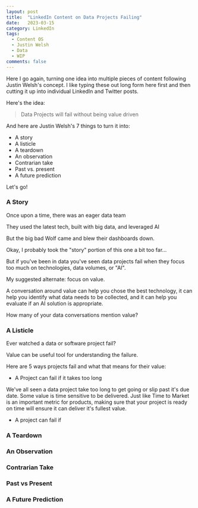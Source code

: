 ```yaml
---
layout: post
title:  "LinkedIn Content on Data Projects Failing"
date:   2023-03-15
category: LinkedIn
tags:
  - Content OS
  - Justin Welsh
  - Data
  - WIP
comments: false
---
```


Here I go again, turning one idea into multiple pieces of content following Justin Welsh's concept. I like typing these out long form here first and then cutting it up into individual LinkedIn and Twitter posts.

<!--more-->

Here's the idea:

> Data Projects will fail without being value driven

And here are Justin Welsh's 7 things to turn it into:

 - A story 
 - A listicle 
 - A teardown 
 - An observation 
 - Contrarian take 
 - Past vs. present 
 - A future prediction 

Let's go!

### A Story
Once upon a time, there was an eager data team

They used the latest tech, built with big data, and leveraged AI

But the big bad Wolf came and blew their dashboards down.

Okay, I probably took the "story" portion of this one a bit too far...

But if you've been in data you've seen data projects fail when they focus too much on technologies, data volumes, or "AI".

My suggested alternate: focus on value.

A conversation around value can help you chose the best technology, it can help you identify what data needs to be collected, and it can help you evaluate if an AI solution is appropriate.

How many of your data conversations mention value?

### A Listicle
Ever watched a data or software project fail?

Value can be useful tool for understanding the failure.

Here are 5 ways projects fail and what that means for their value:

 - A Project can fail if it takes too long

 We've all seen a data project take too long to get going or slip past it's due date. Some value is time sensitive to be delivered. Just like Time to Market is an important metric for products, making sure that your project is ready on time will ensure it can deliver it's fullest value.

 - A project can fail if 

### A Teardown

### An Observation

### Contrarian Take

### Past vs Present

### A Future Prediction